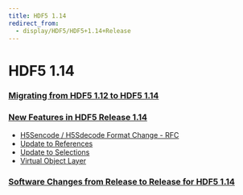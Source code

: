 ```yaml
---
title: HDF5 1.14
redirect_from: 
  - display/HDF5/HDF5+1.14+Release
---
```


# HDF5 1.14

### [Migrating from HDF5 1.12 to HDF5 1.14](Migrating_from_HDF5_1.12_to_HDF5_1.14.md)

### [New Features in HDF5 Release 1.14](new_features_1_14.md)
 
* [H5Sencode / H5Sdecode Format Change - RFC](https://docs.hdfgroup.org/hdf5/rfc/H5Sencode_format.docx.pdf)
* [Update to References](https://docs.hdfgroup.org/hdf5/rfc/RFC_Update_to_HDF5_References.pdf)
* [Update to Selections](https://docs.hdfgroup.org/hdf5/rfc/selection_io_RFC_210610.pdf)
* [Virtual Object Layer](https://docs.hdfgroup.org/hdf5/develop/_v_o_l__connector.html)

### [Software Changes from Release to Release for HDF5 1.14](sw_changes_1.14.md)
